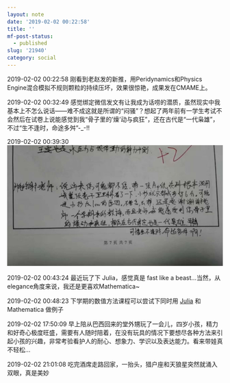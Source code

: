 ```yaml
---
layout: note
date: '2019-02-02 00:22:58'
title: ''
mf-post-status:
  - published
slug: '21940'
category: social
---
```

2019-02-02 00:22:58 刚看到老赵发的新推，用Peridynamics和Physics Engine混合模拟不规则颗粒的持续压坏，效果很惊艳，成果发在CMAME上。

2019-02-02 00:32:49 感觉绑定微信发文有让我成为话唠的潜质，虽然现实中我基本上不怎么说话——难不成这就是所谓的“闷骚”？想起了两年前有一学生考试不会然后在试卷上说能感觉到我“骨子里的’燥’动与疯狂”，还在古代是“一代枭雄”，不过“生不逢时，命途多舛”-_-!!

2019-02-02 00:39:30 ![](/assets/student-comments.jpg)

2019-02-02 00:43:24 最近玩了下 Julia，感觉真是 fast like a beast…当然，从elegance角度来说，我还是更喜欢Mathematica~

2019-02-02 00:48:23 下学期的数值方法课程可以尝试下同时用 [Julia](https://www.codeproject.com/Articles/579983/Finite-Element-programming-in-Julia) 和 Mathematica 做例子

2019-02-02 17:50:09 早上陪从巴西回来的堂外甥玩了一会儿，四岁小孩，精力和好奇心极度旺盛，需要有人随时陪着，在没有玩具的情况下要想尽各种方法来引起小孩的兴趣，非常考验看护人的耐心、想象力、学识以及表达能力。看来带娃真不轻松…

2019-02-02 21:01:08 吃完酒席走路回家，一抬头，猎户座和天狼星突然就涌入双眼，真是美妙